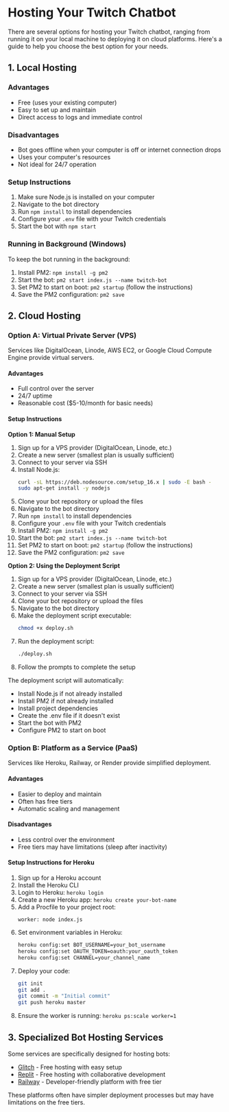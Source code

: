 # Hosting Your Twitch Chatbot

There are several options for hosting your Twitch chatbot, ranging from running it on your local machine to deploying it on cloud platforms. Here's a guide to help you choose the best option for your needs.

## 1. Local Hosting

### Advantages
- Free (uses your existing computer)
- Easy to set up and maintain
- Direct access to logs and immediate control

### Disadvantages
- Bot goes offline when your computer is off or internet connection drops
- Uses your computer's resources
- Not ideal for 24/7 operation

### Setup Instructions
1. Make sure Node.js is installed on your computer
2. Navigate to the bot directory
3. Run `npm install` to install dependencies
4. Configure your `.env` file with your Twitch credentials
5. Start the bot with `npm start`

### Running in Background (Windows)
To keep the bot running in the background:
1. Install PM2: `npm install -g pm2`
2. Start the bot: `pm2 start index.js --name twitch-bot`
3. Set PM2 to start on boot: `pm2 startup` (follow the instructions)
4. Save the PM2 configuration: `pm2 save`

## 2. Cloud Hosting

### Option A: Virtual Private Server (VPS)

Services like DigitalOcean, Linode, AWS EC2, or Google Cloud Compute Engine provide virtual servers.

#### Advantages
- Full control over the server
- 24/7 uptime
- Reasonable cost ($5-10/month for basic needs)

#### Setup Instructions

**Option 1: Manual Setup**
1. Sign up for a VPS provider (DigitalOcean, Linode, etc.)
2. Create a new server (smallest plan is usually sufficient)
3. Connect to your server via SSH
4. Install Node.js:
   ```bash
   curl -sL https://deb.nodesource.com/setup_16.x | sudo -E bash -
   sudo apt-get install -y nodejs
   ```
5. Clone your bot repository or upload the files
6. Navigate to the bot directory
7. Run `npm install` to install dependencies
8. Configure your `.env` file with your Twitch credentials
9. Install PM2: `npm install -g pm2`
10. Start the bot: `pm2 start index.js --name twitch-bot`
11. Set PM2 to start on boot: `pm2 startup` (follow the instructions)
12. Save the PM2 configuration: `pm2 save`

**Option 2: Using the Deployment Script**
1. Sign up for a VPS provider (DigitalOcean, Linode, etc.)
2. Create a new server (smallest plan is usually sufficient)
3. Connect to your server via SSH
4. Clone your bot repository or upload the files
5. Navigate to the bot directory
6. Make the deployment script executable:
   ```bash
   chmod +x deploy.sh
   ```
7. Run the deployment script:
   ```bash
   ./deploy.sh
   ```
8. Follow the prompts to complete the setup

The deployment script will automatically:
- Install Node.js if not already installed
- Install PM2 if not already installed
- Install project dependencies
- Create the .env file if it doesn't exist
- Start the bot with PM2
- Configure PM2 to start on boot

### Option B: Platform as a Service (PaaS)

Services like Heroku, Railway, or Render provide simplified deployment.

#### Advantages
- Easier to deploy and maintain
- Often has free tiers
- Automatic scaling and management

#### Disadvantages
- Less control over the environment
- Free tiers may have limitations (sleep after inactivity)

#### Setup Instructions for Heroku
1. Sign up for a Heroku account
2. Install the Heroku CLI
3. Login to Heroku: `heroku login`
4. Create a new Heroku app: `heroku create your-bot-name`
5. Add a Procfile to your project root:
   ```
   worker: node index.js
   ```
6. Set environment variables in Heroku:
   ```bash
   heroku config:set BOT_USERNAME=your_bot_username
   heroku config:set OAUTH_TOKEN=oauth:your_oauth_token
   heroku config:set CHANNEL=your_channel_name
   ```
7. Deploy your code:
   ```bash
   git init
   git add .
   git commit -m "Initial commit"
   git push heroku master
   ```
8. Ensure the worker is running: `heroku ps:scale worker=1`

## 3. Specialized Bot Hosting Services

Some services are specifically designed for hosting bots:

- [Glitch](https://glitch.com/) - Free hosting with easy setup
- [Replit](https://replit.com/) - Free hosting with collaborative development
- [Railway](https://railway.app/) - Developer-friendly platform with free tier

These platforms often have simpler deployment processes but may have limitations on the free tiers.
